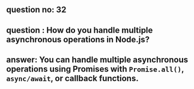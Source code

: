 
      
## question no: 32

## question : How do you handle multiple asynchronous operations in Node.js?

## answer: You can handle multiple asynchronous operations using Promises with `Promise.all()`, `async/await`, or callback functions.
      